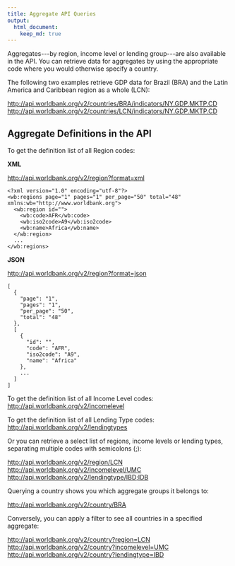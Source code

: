 ```yaml
---
title: Aggregate API Queries
output:
  html_document:
    keep_md: true
---
```


Aggregates---by region, income level or lending group---are also available in the API.
You can retrieve data for aggregates by using the appropriate code where you would
otherwise specify a country.

The following two examples retrieve GDP data for Brazil (BRA)
and the Latin America and Caribbean region as a whole (LCN):

<http://api.worldbank.org/v2/countries/BRA/indicators/NY.GDP.MKTP.CD>  
<http://api.worldbank.org/v2/countries/LCN/indicators/NY.GDP.MKTP.CD>

## Aggregate Definitions in the API ##

To get the definition list of all Region codes:

**XML**

<http://api.worldbank.org/v2/region?format=xml>

```
<?xml version="1.0" encoding="utf-8"?>
<wb:regions page="1" pages="1" per_page="50" total="48" xmlns:wb="http://www.worldbank.org">
  <wb:region id="">
    <wb:code>AFR</wb:code>
    <wb:iso2code>A9</wb:iso2code>
    <wb:name>Africa</wb:name>
  </wb:region>
  ...
</wb:regions>
```

**JSON**

<http://api.worldbank.org/v2/region?format=json>

```
[
  {
    "page": "1",
    "pages": "1",
    "per_page": "50",
    "total": "48"
  },
  [
    {
      "id": "",
      "code": "AFR",
      "iso2code": "A9",
      "name": "Africa"
    },
    ...
  ]
]
```

To get the definition list of all Income Level codes:  
<http://api.worldbank.org/v2/incomelevel>

To get the definition list of all Lending Type codes:  
<http://api.worldbank.org/v2/lendingtypes>

Or you can retrieve a select list of regions, income levels or lending types,
separating multiple codes with semicolons (;):

<http://api.worldbank.org/v2/region/LCN>  
<http://api.worldbank.org/v2/incomelevel/UMC>  
<http://api.worldbank.org/v2/lendingtype/IBD;IDB>

Querying a country shows you which aggregate groups it belongs to:

<http://api.worldbank.org/v2/country/BRA>

Conversely, you can apply a filter to see all countries in a specified aggregate:

<http://api.worldbank.org/v2/country?region=LCN>  
<http://api.worldbank.org/v2/country?incomelevel=UMC>  
<http://api.worldbank.org/v2/country?lendingtype=IBD>




